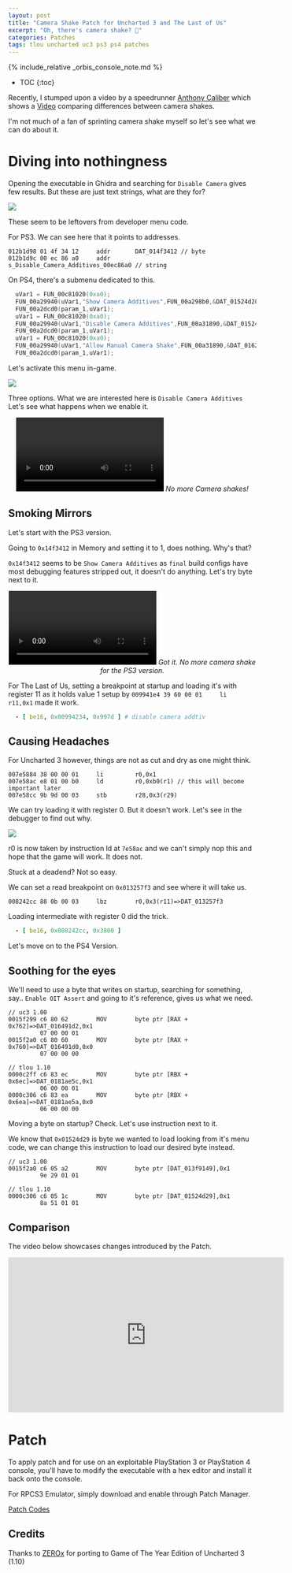 ```yaml
---
layout: post
title: "Camera Shake Patch for Uncharted 3 and The Last of Us"
excerpt: "Oh, there's camera shake? 👀"
categories: Patches
tags: tlou uncharted uc3 ps3 ps4 patches
---
```


{% include_relative _orbis_console_note.md %}

* TOC
{:toc}

Recently, I stumped upon a video by a speedrunner [Anthony Caliber](https://www.youtube.com/channel/UC4PlYBhe8mzGFW4lmIkIQsg) which shows a [Video](https://youtu.be/EaBFyrCyMbs?t=302) comparing differences between camera shakes.

I'm not much of a fan of sprinting camera shake myself so let's see what we can do about it.

# Diving into nothingness

Opening the executable in Ghidra and searching for `Disable Camera` gives few results. But these are just text strings, what are they for?

![](\assets\images\t1-camshake\t1-camshake-ghrda-search.png)

These seem to be leftovers from developer menu code.

For PS3. We can see here that it points to addresses.

```
012b1d98 01 4f 34 12     addr       DAT_014f3412 // byte
012b1d9c 00 ec 86 a0     addr       s_Disable_Camera_Additives_00ec86a0 // string
```

On PS4, there's a submenu dedicated to this.

```c
  uVar1 = FUN_00c81020(0xa0);
  FUN_00a29940(uVar1,"Show Camera Additives",FUN_00a298b0,&DAT_01524d28,0);
  FUN_00a2dcd0(param_1,uVar1);
  uVar1 = FUN_00c81020(0xa0);
  FUN_00a29940(uVar1,"Disable Camera Additives",FUN_00a31890,&DAT_01524d29,0);
  FUN_00a2dcd0(param_1,uVar1);
  uVar1 = FUN_00c81020(0xa0);
  FUN_00a29940(uVar1,"Allow Manual Camera Shake",FUN_00a31890,&DAT_0162d0aa,0);
  FUN_00a2dcd0(param_1,uVar1);
```

Let's activate this menu in-game.

![](\assets\images\t1-camshake\t1-camshake-menu.png)

Three options. What we are interested here is `Disable Camera Additives` Let's see what happens when we enable it.

<div align="center" class="video-container">
<video controls >
  <source src="\assets\images\t1-camshake\t1-camshake-demo.mp4" type="video/mp4">
</video>
<em>No more Camera shakes!</em>
</div>

## Smoking Mirrors

Let's start with the PS3 version.

Going to `0x14f3412` in Memory and setting it to 1, does nothing. Why's that?

`0x14f3412` seems to be `Show Camera Additives` as `final` build configs have most debugging features stripped out, it doesn't do anything. Let's try byte next to it. 

<div align="center" class="video-container">
<video controls >
  <source src="\assets\images\t1-camshake\t1-rpcs3-camshake-demo.mp4" type="video/mp4">
</video>
<em>Got it. No more camera shake for the PS3 version.</em>
</div>

For The Last of Us, setting a breakpoint at startup and loading it's with register 11 as it holds value 1 setup by `009941e4 39 60 00 01     li         r11,0x1` made it work.

```yml
  - [ be16, 0x00994234, 0x997d ] # disable camera addtiv
```

## Causing Headaches

For Uncharted 3 however, things are not as cut and dry as one might think.

```
007e5884 38 00 00 01     li         r0,0x1
007e58ac e8 01 00 b0     ld         r0,0xb0(r1) // this will become important later
007e58cc 9b 9d 00 03     stb        r28,0x3(r29)
```

We can try loading it with register 0. But it doesn't work. Let's see in the debugger to find out why.

![](\assets\images\t1-camshake\uc3-rpcs3-camshake-dbgr.png)

r0 is now taken by instruction ld at `7e58ac` and we can't simply nop this and hope that the game will work. It does not.

Stuck at a deadend? Not so easy.

We can set a read breakpoint on `0x013257f3` and see where it will take us.

`008242cc 88 0b 00 03     lbz        r0,0x3(r11)=>DAT_013257f3`

Loading intermediate with register 0 did the trick.

```yml
  - [ be16, 0x008242cc, 0x3800 ]
```

Let's move on to the PS4 Version.

## Soothing for the eyes

We'll need to use a byte that writes on startup, searching for something, say.. `Enable OIT Assert` and going to it's reference, gives us what we need.

```
// uc3 1.00
0015f299 c6 80 62        MOV        byte ptr [RAX + 0x762]=>DAT_016491d2,0x1
         07 00 00 01
0015f2a0 c6 80 60        MOV        byte ptr [RAX + 0x760]=>DAT_016491d0,0x0
         07 00 00 00

// tlou 1.10
0000c2ff c6 83 ec        MOV        byte ptr [RBX + 0x6ec]=>DAT_0181ae5c,0x1
         06 00 00 01
0000c306 c6 83 ea        MOV        byte ptr [RBX + 0x6ea]=>DAT_0181ae5a,0x0
         06 00 00 00
```

Moving a byte on startup? Check. Let's use instruction next to it.

We know that `0x01524d29` is byte we wanted to load looking from it's menu code, we can change this instruction to load our desired byte instead.

```
// uc3 1.00
0015f2a0 c6 05 a2        MOV        byte ptr [DAT_013f9149],0x1
         9e 29 01 01

// tlou 1.10
0000c306 c6 05 1c        MOV        byte ptr [DAT_01524d29],0x1
         8a 51 01 01
```

<!-- embarrassing solution. why do I make things overcomplicated

but we don't have a lot of space to work with here.

To solve this, we can use a code cave.

Somewhere around `0xe7a553` is an unused function, let's use this address as our starting point.

```
// t1 1.10

0000c2ff 67 67 e8        CALL       SUB_00e7a553
                 4d e2 e6 00

00e7a553 c6 83 ec        MOV        byte ptr [RBX + 0x6ec],0x1 // load original byte
         06 00 00 01
00e7a55a c6 05 c8        MOV        byte ptr [DAT_01524d29],0x1 // load byte for cam shake
                 a7 6a 00 01
00e7a561 c3              RET // return
```

First `CALL` here is jumping to our new location. We *must* run original instruction before proceeding any further to retain original code flow.

`MOV        byte ptr [RBX + 0x6ec],0x1` loads our original byte overwrittin by our jump call.

`MOV        byte ptr [DAT_01524d29],0x1` loads our desired byte. In this case `Disable Camera Additives` as we saw from the snippet of menu code earlier. -->

## Comparison

The video below showcases changes introduced by the Patch.

<div align="center" class="video-container">
<iframe width="560" height="315" src="https://www.youtube.com/embed/Zoz7e9jN6Xs" frameborder="0" allow="accelerometer; autoplay; clipboard-write; encrypted-media; gyroscope; picture-in-picture" allowfullscreen></iframe>
</div>

# Patch

To apply patch and for use on an exploitable PlayStation 3 or PlayStation 4 console, you'll have to modify the executable with a hex editor and install it back onto the console.

For RPCS3 Emulator, simply download and enable through Patch Manager.

<a href="https://github.com/illusion0001/illusion0001.github.io/blob/main/_patches/tlou1.md#disable-camera-shake" class="button" role="button"><i class='fas fa-download'></i> Patch Codes</a>

## Credits

Thanks to [ZEROx](https://www.youtube.com/user/ZEROx2085) for porting to Game of The Year Edition of Uncharted 3 (1.10)
